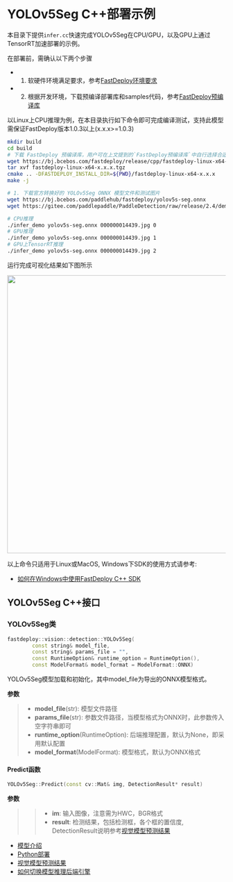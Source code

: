 # YOLOv5Seg C++部署示例

本目录下提供`infer.cc`快速完成YOLOv5Seg在CPU/GPU，以及GPU上通过TensorRT加速部署的示例。

在部署前，需确认以下两个步骤

- 1. 软硬件环境满足要求，参考[FastDeploy环境要求](../../../../../docs/cn/build_and_install/download_prebuilt_libraries.md)  
- 2. 根据开发环境，下载预编译部署库和samples代码，参考[FastDeploy预编译库](../../../../../docs/cn/build_and_install/download_prebuilt_libraries.md)

以Linux上CPU推理为例，在本目录执行如下命令即可完成编译测试，支持此模型需保证FastDeploy版本1.0.3以上(x.x.x>=1.0.3)

```bash
mkdir build
cd build
# 下载 FastDeploy 预编译库，用户可在上文提到的`FastDeploy预编译库`中自行选择合适的版本使用
wget https://bj.bcebos.com/fastdeploy/release/cpp/fastdeploy-linux-x64-x.x.x.tgz
tar xvf fastdeploy-linux-x64-x.x.x.tgz
cmake .. -DFASTDEPLOY_INSTALL_DIR=${PWD}/fastdeploy-linux-x64-x.x.x
make -j

# 1. 下载官方转换好的 YOLOv5Seg ONNX 模型文件和测试图片
wget https://bj.bcebos.com/paddlehub/fastdeploy/yolov5s-seg.onnx
wget https://gitee.com/paddlepaddle/PaddleDetection/raw/release/2.4/demo/000000014439.jpg

# CPU推理
./infer_demo yolov5s-seg.onnx 000000014439.jpg 0
# GPU推理
./infer_demo yolov5s-seg.onnx 000000014439.jpg 1
# GPU上TensorRT推理
./infer_demo yolov5s-seg.onnx 000000014439.jpg 2
```
运行完成可视化结果如下图所示

<img width="640" src="https://user-images.githubusercontent.com/19977378/209955620-657bdd1d-574c-40a2-b05d-42b9e5a15ae8.png">

以上命令只适用于Linux或MacOS, Windows下SDK的使用方式请参考:  
- [如何在Windows中使用FastDeploy C++ SDK](../../../../../docs/cn/faq/use_sdk_on_windows.md)

## YOLOv5Seg C++接口

### YOLOv5Seg类

```c++
fastdeploy::vision::detection::YOLOv5Seg(
        const string& model_file,
        const string& params_file = "",
        const RuntimeOption& runtime_option = RuntimeOption(),
        const ModelFormat& model_format = ModelFormat::ONNX)
```

YOLOv5Seg模型加载和初始化，其中model_file为导出的ONNX模型格式。

**参数**

> * **model_file**(str): 模型文件路径
> * **params_file**(str): 参数文件路径，当模型格式为ONNX时，此参数传入空字符串即可
> * **runtime_option**(RuntimeOption): 后端推理配置，默认为None，即采用默认配置
> * **model_format**(ModelFormat): 模型格式，默认为ONNX格式

#### Predict函数

```c++
YOLOv5Seg::Predict(const cv::Mat& img, DetectionResult* result)
```

**参数**

> > * **im**: 输入图像，注意需为HWC，BGR格式
> > * **result**: 检测结果，包括检测框，各个框的置信度, DetectionResult说明参考[视觉模型预测结果](../../../../../docs/api/vision_results/)

- [模型介绍](../../)
- [Python部署](../python)
- [视觉模型预测结果](../../../../../docs/api/vision_results/)
- [如何切换模型推理后端引擎](../../../../../docs/cn/faq/how_to_change_backend.md)
